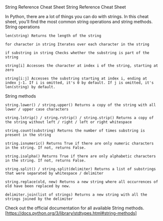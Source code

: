 String Reference Cheat Sheet
String Reference Cheat Sheet

In Python, there are a lot of things you can do with strings. In this cheat sheet, you’ll find the most common string operations and string methods.
String operations

    len(string) Returns the length of the string

    for character in string Iterates over each character in the string

    if substring in string Checks whether the substring is part of the string

    string[i] Accesses the character at index i of the string, starting at zero

    string[i:j] Accesses the substring starting at index i, ending at index j-1. If i is omitted, it's 0 by default. If j is omitted, it's len(string) by default.

String methods

    string.lower() / string.upper() Returns a copy of the string with all lower / upper case characters

    string.lstrip() / string.rstrip() / string.strip() Returns a copy of the string without left / right / left or right whitespace

    string.count(substring) Returns the number of times substring is present in the string

    string.isnumeric() Returns True if there are only numeric characters in the string. If not, returns False.

    string.isalpha() Returns True if there are only alphabetic characters in the string. If not, returns False.

    string.split() / string.split(delimiter) Returns a list of substrings that were separated by whitespace / delimiter

    string.replace(old, new) Returns a new string where all occurrences of old have been replaced by new.

    delimiter.join(list of strings) Returns a new string with all the strings joined by the delimiter 

Check out the official documentation for all available String methods.  [https://docs.python.org/3/library/stdtypes.html#string-methods]
